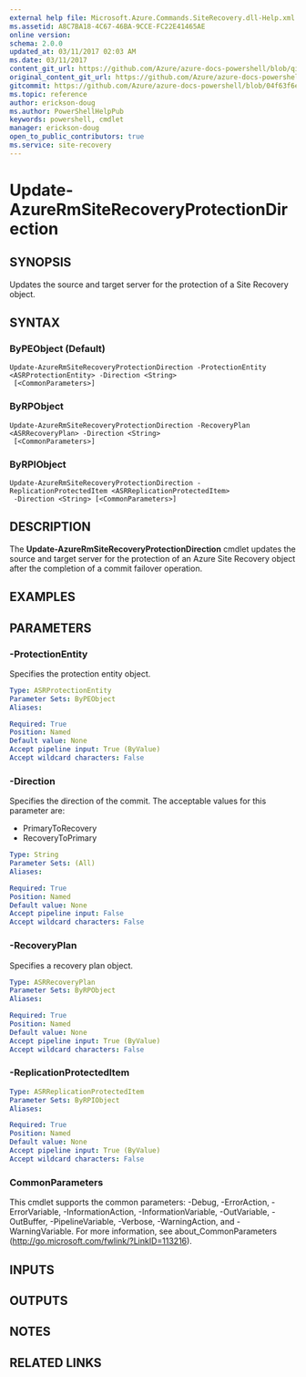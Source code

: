 ```yaml
---
external help file: Microsoft.Azure.Commands.SiteRecovery.dll-Help.xml
ms.assetid: A8C7BA18-4C67-46BA-9CCE-FC22E41465AE
online version:
schema: 2.0.0
updated_at: 03/11/2017 02:03 AM
ms.date: 03/11/2017
content_git_url: https://github.com/Azure/azure-docs-powershell/blob/qinezh-conceptual/azureps-cmdlets-docs/ResourceManager/AzureRM.SiteRecovery/v3.6.0/Update-AzureRmSiteRecoveryProtectionDirection.md
original_content_git_url: https://github.com/Azure/azure-docs-powershell/blob/qinezh-conceptual/azureps-cmdlets-docs/ResourceManager/AzureRM.SiteRecovery/v3.6.0/Update-AzureRmSiteRecoveryProtectionDirection.md
gitcommit: https://github.com/Azure/azure-docs-powershell/blob/04f63f6e685743ace2c57eb157574e34e8610b1c
ms.topic: reference
author: erickson-doug
ms.author: PowerShellHelpPub
keywords: powershell, cmdlet
manager: erickson-doug
open_to_public_contributors: true
ms.service: site-recovery
---
```


# Update-AzureRmSiteRecoveryProtectionDirection

## SYNOPSIS
Updates the source and target server for the protection of a Site Recovery object.

## SYNTAX

### ByPEObject (Default)
```
Update-AzureRmSiteRecoveryProtectionDirection -ProtectionEntity <ASRProtectionEntity> -Direction <String>
 [<CommonParameters>]
```

### ByRPObject
```
Update-AzureRmSiteRecoveryProtectionDirection -RecoveryPlan <ASRRecoveryPlan> -Direction <String>
 [<CommonParameters>]
```

### ByRPIObject
```
Update-AzureRmSiteRecoveryProtectionDirection -ReplicationProtectedItem <ASRReplicationProtectedItem>
 -Direction <String> [<CommonParameters>]
```

## DESCRIPTION
The **Update-AzureRmSiteRecoveryProtectionDirection** cmdlet updates the source and target server for the protection of an Azure Site Recovery object after the completion of a commit failover operation.

## EXAMPLES

## PARAMETERS

### -ProtectionEntity
Specifies the protection entity object.

```yaml
Type: ASRProtectionEntity
Parameter Sets: ByPEObject
Aliases: 

Required: True
Position: Named
Default value: None
Accept pipeline input: True (ByValue)
Accept wildcard characters: False
```

### -Direction
Specifies the direction of the commit.
The acceptable values for this parameter are:

- PrimaryToRecovery
- RecoveryToPrimary

```yaml
Type: String
Parameter Sets: (All)
Aliases: 

Required: True
Position: Named
Default value: None
Accept pipeline input: False
Accept wildcard characters: False
```

### -RecoveryPlan
Specifies a recovery plan object.

```yaml
Type: ASRRecoveryPlan
Parameter Sets: ByRPObject
Aliases: 

Required: True
Position: Named
Default value: None
Accept pipeline input: True (ByValue)
Accept wildcard characters: False
```

### -ReplicationProtectedItem
```yaml
Type: ASRReplicationProtectedItem
Parameter Sets: ByRPIObject
Aliases: 

Required: True
Position: Named
Default value: None
Accept pipeline input: True (ByValue)
Accept wildcard characters: False
```

### CommonParameters
This cmdlet supports the common parameters: -Debug, -ErrorAction, -ErrorVariable, -InformationAction, -InformationVariable, -OutVariable, -OutBuffer, -PipelineVariable, -Verbose, -WarningAction, and -WarningVariable. For more information, see about_CommonParameters (http://go.microsoft.com/fwlink/?LinkID=113216).

## INPUTS

## OUTPUTS

## NOTES

## RELATED LINKS

